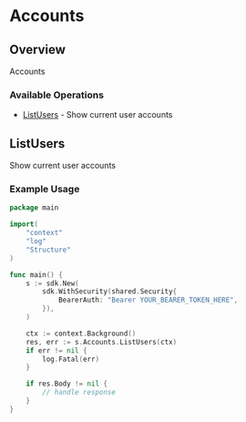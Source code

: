 # Accounts

## Overview

Accounts

### Available Operations

* [ListUsers](#listusers) - Show current user accounts

## ListUsers

Show current user accounts

### Example Usage

```go
package main

import(
	"context"
	"log"
	"Structure"
)

func main() {
    s := sdk.New(
        sdk.WithSecurity(shared.Security{
            BearerAuth: "Bearer YOUR_BEARER_TOKEN_HERE",
        }),
    )

    ctx := context.Background()
    res, err := s.Accounts.ListUsers(ctx)
    if err != nil {
        log.Fatal(err)
    }

    if res.Body != nil {
        // handle response
    }
}
```
